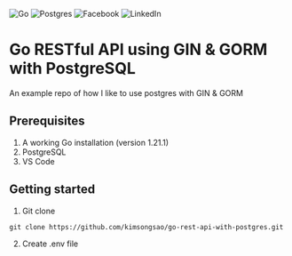 ![Go](https://img.shields.io/badge/go-%2300ADD8.svg?style=for-the-badge&logo=go&logoColor=white)
![Postgres](https://img.shields.io/badge/postgres-%23316192.svg?style=for-the-badge&logo=postgresql&logoColor=white)
![Facebook](https://img.shields.io/badge/Facebook-%231877F2.svg?style=for-the-badge&logo=Facebook&logoColor=white)
![LinkedIn](https://img.shields.io/badge/linkedin-%230077B5.svg?style=for-the-badge&logo=linkedin&logoColor=white)


# Go RESTful API using GIN & GORM with PostgreSQL
An example repo of how I like to use postgres with GIN & GORM

## Prerequisites
1. A working Go installation (version 1.21.1)
2. PostgreSQL
3. VS Code

## Getting started
1. Git clone
```
git clone https://github.com/kimsongsao/go-rest-api-with-postgres.git
```
2. Create .env file